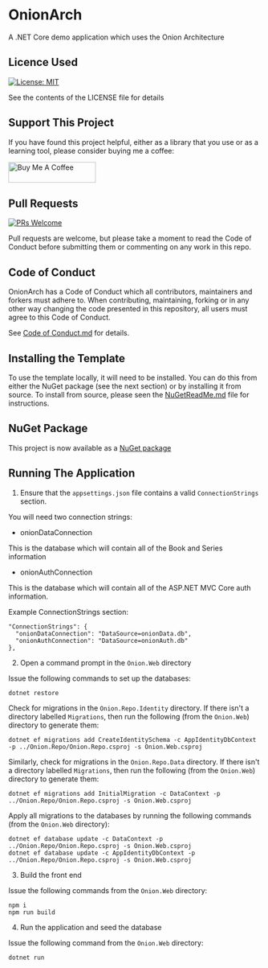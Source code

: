 # OnionArch
A .NET Core demo application which uses the Onion Architecture

## Licence Used
[![License: MIT](https://img.shields.io/badge/License-MIT-yellow.svg)](https://opensource.org/licenses/MIT)

See the contents of the LICENSE file for details

## Support This Project

If you have found this project helpful, either as a library that you use or as a learning tool, please consider buying me a coffee:

<a href="https://www.buymeacoffee.com/dotnetcoreshow" target="_blank"><img src="https://www.buymeacoffee.com/assets/img/custom_images/orange_img.png" alt="Buy Me A Coffee" style="height: 41px !important;width: 174px !important" ></a>

## Pull Requests

[![PRs Welcome](https://img.shields.io/badge/PRs-welcome-brightgreen.svg?style=flat-square)](http://makeapullrequest.com)

Pull requests are welcome, but please take a moment to read the Code of Conduct before submitting them or commenting on any work in this repo.

## Code of Conduct
OnionArch has a Code of Conduct which all contributors, maintainers and forkers must adhere to. When contributing, maintaining, forking or in any other way changing the code presented in this repository, all users must agree to this Code of Conduct.

See [Code of Conduct.md](Code-of-Conduct.md) for details.

## Installing the Template

To use the template locally, it will need to be installed. You can do this from either the NuGet package (see the next section) or by installing it from source. To install from source, please seen the [NuGetReadMe.md](NuGetReadme) file for instructions.

## NuGet Package

This project is now available as a [NuGet package](https://www.nuget.org/packages/OnionArch.Mvc)

## Running The Application

1. Ensure that the `appsettings.json` file contains a valid `ConnectionStrings` section.

You will need two connection strings:

* onionDataConnection

This is the database which will contain all of the Book and Series information

* onionAuthConnection

This is the database which will contain all of the ASP.NET MVC Core auth information.

Example ConnectionStrings section:

    "ConnectionStrings": {
      "onionDataConnection": "DataSource=onionData.db",
      "onionAuthConnection": "DataSource=onionAuth.db"
    },

2. Open a command prompt in the `Onion.Web` directory

Issue the following commands to set up the databases:

    dotnet restore

Check for migrations in the `Onion.Repo.Identity` directory. If there isn't a directory labelled `Migrations`, then run the following (from the `Onion.Web`) directory to generate them:

    dotnet ef migrations add CreateIdentitySchema -c AppIdentityDbContext -p ../Onion.Repo/Onion.Repo.csproj -s Onion.Web.csproj

Similarly, check for migrations in the `Onion.Repo.Data` directory. If there isn't a directory labelled `Migrations`, then run the following (from the `Onion.Web`) directory to generate them:

    dotnet ef migrations add InitialMigration -c DataContext -p ../Onion.Repo/Onion.Repo.csproj -s Onion.Web.csproj

Apply all migrations to the databases by running the following commands (from the `Onion.Web` directory):

    dotnet ef database update -c DataContext -p ../Onion.Repo/Onion.Repo.csproj -s Onion.Web.csproj
    dotnet ef database update -c AppIdentityDbContext -p ../Onion.Repo/Onion.Repo.csproj -s Onion.Web.csproj

3. Build the front end

Issue the following commands from the `Onion.Web` directory:

    npm i
    npm run build

4. Run the application and seed the database

Issue the following command from the `Onion.Web` directory:

    dotnet run
